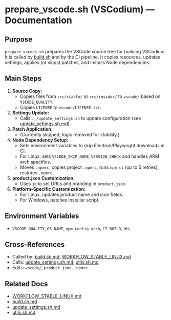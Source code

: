 # prepare_vscode.sh (VSCodium) — Documentation

## Purpose
`prepare_vscode.sh` prepares the VSCode source tree for building VSCodium. It is called by [build.sh](./build.sh.md) and by the CI pipeline. It copies resources, updates settings, applies (or skips) patches, and installs Node dependencies.

## Main Steps
1. **Source Copy:**
   - Copies files from `src/stable/` or `src/insider/` to `vscode/` based on `VSCODE_QUALITY`.
   - Copies `LICENSE` to `vscode/LICENSE.txt`.
2. **Settings Update:**
   - Calls `../update_settings.sh` to update configuration (see [update_settings.sh.md](./update_settings.sh.md)).
3. **Patch Application:**
   - (Currently skipped; logic removed for stability.)
4. **Node Dependency Setup:**
   - Sets environment variables to skip Electron/Playwright downloads in CI.
   - For Linux, sets `VSCODE_SKIP_NODE_VERSION_CHECK` and handles ARM arch specifics.
   - Moves `.npmrc`, copies project `.npmrc`, runs `npm ci` (up to 5 retries), restores `.npmrc`.
5. **product.json Customization:**
   - Uses `jq` to set URLs and branding in `product.json`.
6. **Platform-Specific Customization:**
   - For Linux, updates product name and icon fields.
   - For Windows, patches installer script.

## Environment Variables
- `VSCODE_QUALITY`, `OS_NAME`, `npm_config_arch`, `CI_BUILD`, etc.

## Cross-References
- Called by: [build.sh.md](./build.sh.md), [WORKFLOW_STABLE_LINUX.md](./WORKFLOW_STABLE_LINUX.md)
- Calls: [update_settings.sh.md](./update_settings.sh.md), [utils.sh.md](./utils.sh.md)
- Edits: `vscode/`, `product.json`, `.npmrc`

## Related Docs
- [WORKFLOW_STABLE_LINUX.md](./WORKFLOW_STABLE_LINUX.md)
- [build.sh.md](./build.sh.md)
- [update_settings.sh.md](./update_settings.sh.md)
- [utils.sh.md](./utils.sh.md)
